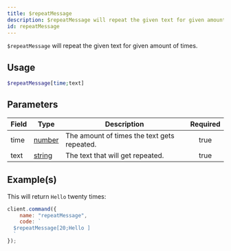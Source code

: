 ```yaml
---
title: $repeatMessage
description: $repeatMessage will repeat the given text for given amount of times.
id: repeatMessage
---
```


`$repeatMessage` will repeat the given text for given amount of times.

## Usage

```php
$repeatMessage[time;text]
```

## Parameters

| Field | Type                                                                                              | Description                                 | Required |
| ----- | ------------------------------------------------------------------------------------------------- | ------------------------------------------- | :------: |
| time  | [number](https://developer.mozilla.org/en-US/docs/Web/JavaScript/Reference/Global_Objects/Number) | The amount of times the text gets repeated. |   true   |
| text  | [string](https://developer.mozilla.org/en-US/docs/Web/JavaScript/Reference/Global_Objects/String) | The text that will get repeated.            |   true   |

## Example(s)

This will return `Hello` twenty times:

```javascript
client.command({
    name: "repeatMessage",
    code: `
  $repeatMessage[20;Hello ]
  `
});
```
